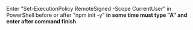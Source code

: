 Enter "Set-ExecutionPolicy RemoteSigned -Scope CurrentUser" in PowerShell before or after "npm init -y"
**in some time must type "A" and enter after command finish**
